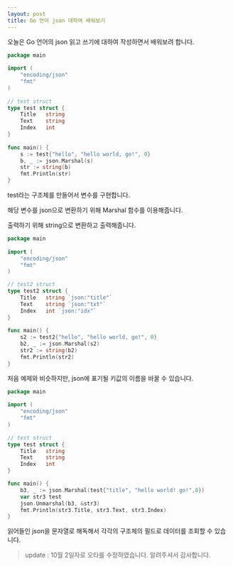 ```yaml
---
layout: post
title: Go 언어 json 대하여 배워보기 
---
```


오늘은 Go 언어의 json 읽고 쓰기에 대하여 작성하면서 배워보려 합니다.

```go
package main
 
import (
    "encoding/json"
    "fmt"
)
 
// test struct
type test struct {
    Title   string
    Text    string
    Index   int 
}
 
func main() {
    s := test{"hello", "hello world, go!", 0}
    b, _ := json.Marshal(s)
    str := string(b)
    fmt.Println(str)
}
```

test라는 구조체를 만들어서 변수를 구현합니다.

해당 변수를 json으로 변환하기 위해 Marshal 함수를 이용해줍니다.

출력하기 위해 string으로 변환하고 출력해줍니다.

```go
package main
 
import (
    "encoding/json"
    "fmt"
)

// test2 struct
type test2 struct {
    Title   string `json:"title"`
    Text    string `json:"txt"`
    Index   int `json:"idx"`
}
 
func main() {
    s2 := test2{"hello", "hello world, go!", 0}
    b2, _ := json.Marshal(s2)
    str2 := string(b2)
    fmt.Println(str2)
}
```

처음 예제와 비슷하지만, json에 표기될 키값의 이름을 바꿀 수 있습니다.

```go
package main
 
import (
    "encoding/json"
    "fmt"
)
 
// test struct
type test struct {
    Title   string
    Text    string
    Index   int 
}

func main() {
    b3, _ := json.Marshal(test{"title", "hello world! go!",0})
    var str3 test
    json.Unmarshal(b3, &str3)
    fmt.Println(str3.Title, str3.Text, str3.Index)
}
```

읽어들인 json을 문자열로 해독해서 각각의 구조체의 필드로 데이터를 조회할 수 있습니다.

> update : 10월 2일자로 오타를 수정하였습니다. 알려주셔서 감사합니다.
